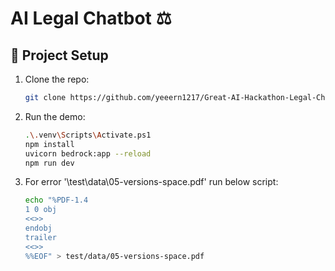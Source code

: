 # AI Legal Chatbot ⚖️


## 📂 Project Setup

1. Clone the repo:
   ```bash
   git clone https://github.com/yeeern1217/Great-AI-Hackathon-Legal-Chatbot.git
2. Run the demo:
   ```bash
   .\.venv\Scripts\Activate.ps1
   npm install
   uvicorn bedrock:app --reload
   npm run dev

3. For error '\\test\\data\\05-versions-space.pdf' run below script:
   ```bash
   echo "%PDF-1.4
   1 0 obj
   <<>>
   endobj
   trailer
   <<>>
   %%EOF" > test/data/05-versions-space.pdf

